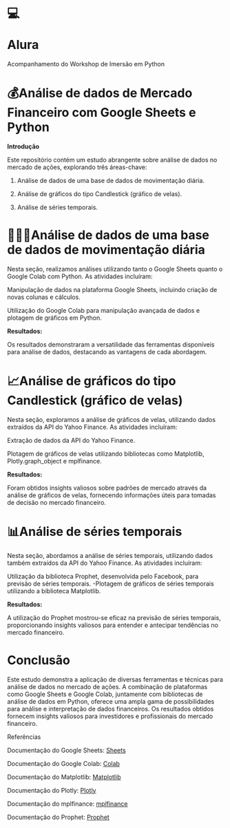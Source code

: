 # <p>&#128187;</p>Alura
Acompanhamento do Workshop de Imersão em Python

# 💰Análise de dados de Mercado Financeiro com Google Sheets e Python

**Introdução**

Este repositório contém um estudo abrangente sobre análise de dados no mercado de ações, explorando três áreas-chave:

1. Análise de dados de uma base de dados de movimentação diária.

2. Análise de gráficos do tipo Candlestick (gráfico de velas).

3. Análise de séries temporais.

# 👨🏽‍💻Análise de dados de uma base de dados de movimentação diária

Nesta seção, realizamos análises utilizando tanto o Google Sheets quanto o Google Colab com Python. As atividades incluíram:

Manipulação de dados na plataforma Google Sheets, incluindo criação de novas colunas e cálculos.

Utilização do Google Colab para manipulação avançada de dados e plotagem de gráficos em Python.

**Resultados:** 

Os resultados demonstraram a versatilidade das ferramentas disponíveis para análise de dados, destacando as vantagens de cada abordagem.

# 📈Análise de gráficos do tipo Candlestick (gráfico de velas)

Nesta seção, exploramos a análise de gráficos de velas, utilizando dados extraídos da API do Yahoo Finance. As atividades incluíram:

Extração de dados da API do Yahoo Finance.

Plotagem de gráficos de velas utilizando bibliotecas como Matplotlib, Plotly.graph_object e mplfinance.

**Resultados:** 

Foram obtidos insights valiosos sobre padrões de mercado através da análise de gráficos de velas, fornecendo informações úteis para tomadas de decisão no mercado financeiro.

# 📊Análise de séries temporais

Nesta seção, abordamos a análise de séries temporais, utilizando dados também extraídos da API do Yahoo Finance. As atividades incluíram:

Utilização da biblioteca Prophet, desenvolvida pelo Facebook, para previsão de séries temporais. -Plotagem de gráficos de séries temporais utilizando a biblioteca Matplotlib.

**Resultados:** 

A utilização do Prophet mostrou-se eficaz na previsão de séries temporais, proporcionando insights valiosos para entender e antecipar tendências no mercado financeiro.

# Conclusão

Este estudo demonstra a aplicação de diversas ferramentas e técnicas para análise de dados no mercado de ações. A combinação de plataformas como Google Sheets e Google Colab, juntamente com bibliotecas de análise de dados em Python, oferece uma ampla gama de possibilidades para análise e interpretação de dados financeiros. Os resultados obtidos fornecem insights valiosos para investidores e profissionais do mercado financeiro.

Referências

Documentação do Google Sheets: <a href="https://support.google.com/docs/table/25273?hl=pt-BR">Sheets</a>

Documentação do Google Colab: <a href="https://colab.research.google.com/notebooks/welcome.ipynb?hl=pt-BR#scrollTo=GJBs_flRovLc">Colab</a>

Documentação do Matplotlib: <a href="https://matplotlib.org/stable/users/index.html">Matplotlib</a>

Documentação do Plotly: <a href="https://plotly.com/python/getting-started/">Plotly</a>

Documentação do mplfinance: <a href="https://pypi.org/project/mplfinance/">mplfinance</a>

Documentação do Prophet: <a href="https://facebook.github.io/prophet/docs/quick_start.html">Prophet</a>
